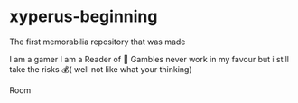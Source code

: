 # xyperus-beginning
The first memorabilia repository that was made

I am a gamer
I am a Reader of 📖
Gambles never work in my favour but i still take the risks 💰( well not like what your thinking)

Room
